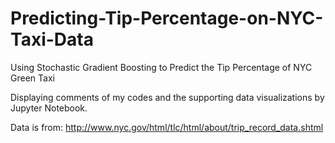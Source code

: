 # Predicting-Tip-Percentage-on-NYC-Taxi-Data
Using Stochastic Gradient Boosting to Predict the Tip Percentage of NYC Green Taxi

Displaying comments of my codes and the supporting data visualizations by Jupyter Notebook.

Data is from: http://www.nyc.gov/html/tlc/html/about/trip_record_data.shtml
